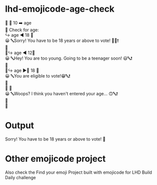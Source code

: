 # lhd-emojicode-age-check

🏁 🍇
  10 ➡️ age <br>
  💭 Check for age:<br>
  ↪️ age ◀️ 18  🍇<br>
    😀 🔤Sorry! You have to be 18 years or above to vote! 🙂🔤❗️<br>
  🍉<br>
  🙅↪️ age ◀️ 12🍇<br>
    😀 🔤Hey! You are too young. Going to be a teenager soon! 😃🔤❗️<br>
  🍉<br>
  🙅↪️ age ▶️🙌 18 🍇<br>
    😀 🔤You are eligible to vote!😁🔤❗️<br>
  🍉<br>
  🙅 🍇<br>
    😀 🔤Woops? I think you haven't entered your age... 🙃🔤❗️<br>
  🍉<br>
🍉<br>

# Output
Sorry! You have to be 18 years or above to vote! 🙂

# Other emojicode project
Also check the Find your emoji Project built with emojicode for LHD Build Daily challenge
